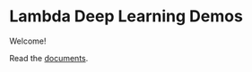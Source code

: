 Lambda Deep Learning Demos
===

Welcome!

Read the [documents](https://lambda-deep-learning-demo.readthedocs.io/en/latest/).